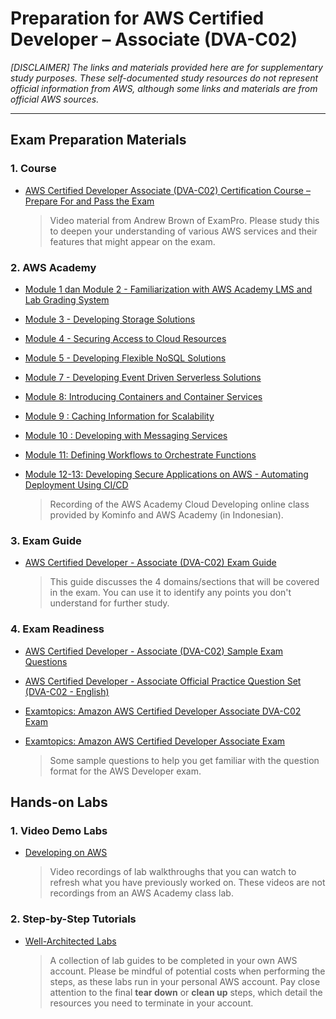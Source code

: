 # Preparation for AWS Certified Developer – Associate (DVA-C02)
_[DISCLAIMER] The links and materials provided here are for supplementary study purposes. These self-documented study resources do not represent official information from AWS, although some links and materials are from official AWS sources._

---
## Exam Preparation Materials
### 1. Course
- [AWS Certified Developer Associate (DVA-C02) Certification Course – Prepare For and Pass the Exam](https://www.youtube.com/watch?v=TTcyhhH2FWE)

    > Video material from Andrew Brown of ExamPro. Please study this to deepen your understanding of various AWS services and their features that might appear on the exam.

### 2. AWS Academy
- [Module 1 dan Module 2 - Familiarization with AWS Academy LMS and Lab Grading System](https://www.youtube.com/watch?v=Jx08JehKdSI)
- [Module 3 - Developing Storage Solutions](https://www.youtube.com/watch?v=JImuT8oX0nE)
- [Module 4 - Securing Access to Cloud Resources](https://www.youtube.com/watch?v=DKJFuOG3Ihk)
- [Module 5 - Developing Flexible NoSQL Solutions](https://www.youtube.com/watch?v=5hVS3EHl62A)
- [Module 7 - Developing Event Driven Serverless Solutions](https://www.youtube.com/watch?v=gSMJgSdbhKg)
- [Module 8: Introducing Containers and Container Services](https://www.youtube.com/watch?v=PoG0PiAKxDI)
- [Module 9 : Caching Information for Scalability](https://www.youtube.com/watch?v=J7thtCo1YSc)
- [Module 10 : Developing with Messaging Services](https://www.youtube.com/watch?v=Z6qlBv1fmzw)
- [Module 11: Defining Workflows to Orchestrate Functions](https://www.youtube.com/watch?v=jC5IG07iIIg)
- [Module 12-13: Developing Secure Applications on AWS - Automating Deployment Using CI/CD](https://www.youtube.com/watch?v=C96K8rCosfE)

    > Recording of the AWS Academy Cloud Developing online class provided by Kominfo and AWS Academy (in Indonesian).

### 3. Exam Guide
- [AWS Certified Developer - Associate (DVA-C02) Exam Guide](https://d1.awsstatic.com/onedam/marketing-channels/website/aws/en_US/certification/approved/pdfs/docs-dev-associate/AWS-Certified-Developer-Associate_Exam-Guide.pdf)

    > This guide discusses the 4 domains/sections that will be covered in the exam. You can use it to identify any points you don't understand for further study.

### 4. Exam Readiness
- [AWS Certified Developer - Associate (DVA-C02) Sample Exam Questions](https://d1.awsstatic.com/training-and-certification/docs-dev-associate/AWS-Certified-Developer-Associate_Sample-Questions.pdf)
- [AWS Certified Developer - Associate Official Practice Question Set (DVA-C02 - English)](https://awscertificationpractice.benchprep.com/app/aws-certified-developer-associate-official-practice-question-set-dva-c02-v2?locale=en-us)
- [Examtopics: Amazon AWS Certified Developer Associate DVA-C02 Exam](https://www.examtopics.com/exams/amazon/aws-certified-developer-associate-dva-c02/)
- [Examtopics: Amazon AWS Certified Developer Associate Exam](https://www.examtopics.com/exams/amazon/aws-certified-developer-associate/)

    > Some sample questions to help you get familiar with the question format for the AWS Developer exam.

## Hands-on Labs
### 1. Video Demo Labs
- [Developing on AWS](http://bit.ly/Devlabs)

    > Video recordings of lab walkthroughs that you can watch to refresh what you have previously worked on. These videos are not recordings from an AWS Academy class lab.

### 2. Step-by-Step Tutorials
- [Well-Architected Labs](https://www.wellarchitectedlabs.com/)

    > A collection of lab guides to be completed in your own AWS account. Please be mindful of potential costs when performing the steps, as these labs run in your personal AWS account. Pay close attention to the final **tear down** or **clean up** steps, which detail the resources you need to terminate in your account.
